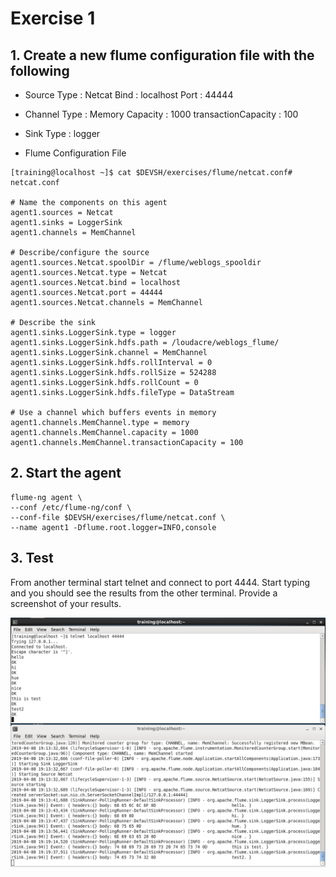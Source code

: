 # Exercise 1

## 1. Create a new flume configuration file with the following
- Source
Type : Netcat
Bind : localhost
Port : 44444
- Channel
Type : Memory
Capacity : 1000
transactionCapacity : 100
- Sink
Type : logger

- Flume Configuration File
<pre><code>[training@localhost ~]$ cat $DEVSH/exercises/flume/netcat.conf# netcat.conf

# Name the components on this agent
agent1.sources = Netcat
agent1.sinks = LoggerSink
agent1.channels = MemChannel

# Describe/configure the source
agent1.sources.Netcat.spoolDir = /flume/weblogs_spooldir
agent1.sources.Netcat.type = Netcat
agent1.sources.Netcat.bind = localhost
agent1.sources.Netcat.port = 44444
agent1.sources.Netcat.channels = MemChannel

# Describe the sink
agent1.sinks.LoggerSink.type = logger
agent1.sinks.LoggerSink.hdfs.path = /loudacre/weblogs_flume/
agent1.sinks.LoggerSink.channel = MemChannel
agent1.sinks.LoggerSink.hdfs.rollInterval = 0
agent1.sinks.LoggerSink.hdfs.rollSize = 524288
agent1.sinks.LoggerSink.hdfs.rollCount = 0
agent1.sinks.LoggerSink.hdfs.fileType = DataStream

# Use a channel which buffers events in memory
agent1.channels.MemChannel.type = memory
agent1.channels.MemChannel.capacity = 1000
agent1.channels.MemChannel.transactionCapacity = 100
</code></pre>

## 2. Start the agent
<pre><code>flume-ng agent \
--conf /etc/flume-ng/conf \
--conf-file $DEVSH/exercises/flume/netcat.conf \
--name agent1 -Dflume.root.logger=INFO,console</pre></code>

## 3. Test
From another terminal start telnet and connect to port 4444. Start typing and you should see the
results from the other terminal. Provide a screenshot of your results.

![screenshot_20171221-151714](https://github.com/ssu993/data_ingest_sue/blob/master/Flume/flume_result.PNG?raw=true)
